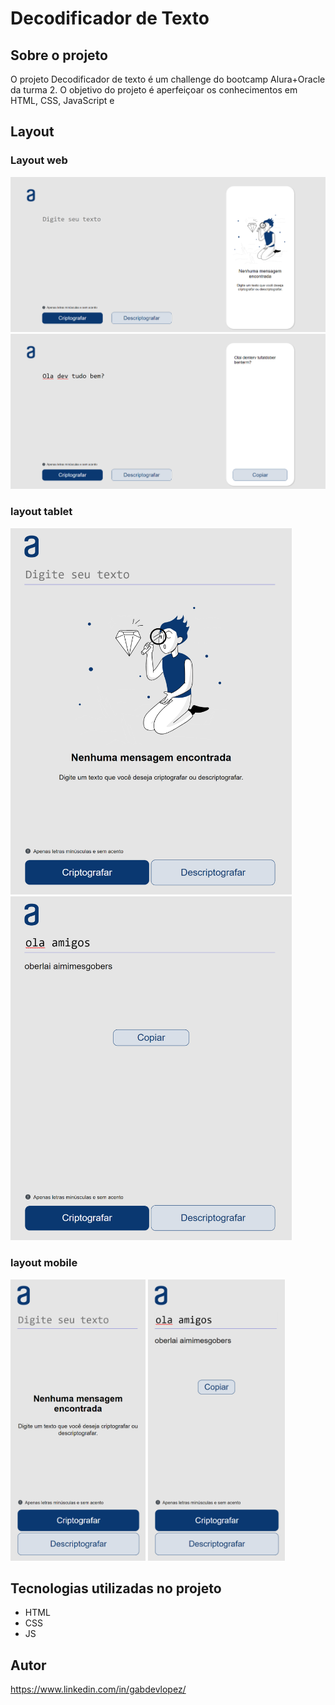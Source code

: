 <h1>Decodificador de Texto</h1>

<h2>Sobre o projeto</h2>

<p>O projeto Decodificador de texto é um challenge do bootcamp Alura+Oracle da turma 2. O objetivo do projeto é aperfeiçoar os conhecimentos em HTML, CSS, JavaScript e</p>

<h2>Layout</h2>

<h3>Layout web</h3>

<img src="src/Telas/web.png" width="700px">
<br>
<img src="src/Telas/webFinal.png" width="700px">

<h3>layout tablet</h3>

<img src="src/Telas/tablet.png" width="450px">
<img src="src/Telas/tabletFinal.png" width="450px">

<h3>layout mobile</h3>

<img src="src/Telas/mobile.png" height="450px">
<img src="src/Telas/mobileFinal.png" height="450px">

<h2>Tecnologias utilizadas no projeto</h2>

<ul>
    <li>HTML</li>
    <li>CSS</li>
    <li>JS</li>
</ul>

<h2>Autor</h2>

<addres><a href="https://www.linkedin.com/in/gabdevlopez/">https://www.linkedin.com/in/gabdevlopez/</a></addres>